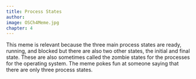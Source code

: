 ```yaml
---
title: Process States 
author: 
image: OSCh4Meme.jpg 
chapter: 4
---
```

This meme is relevant because the three main process states are ready, running, and blocked but there are also two other states, the initial and final state. These are also sometimes called the zombie states for the processes for the operating system. The meme pokes fun at someone saying that there are only three process states. 